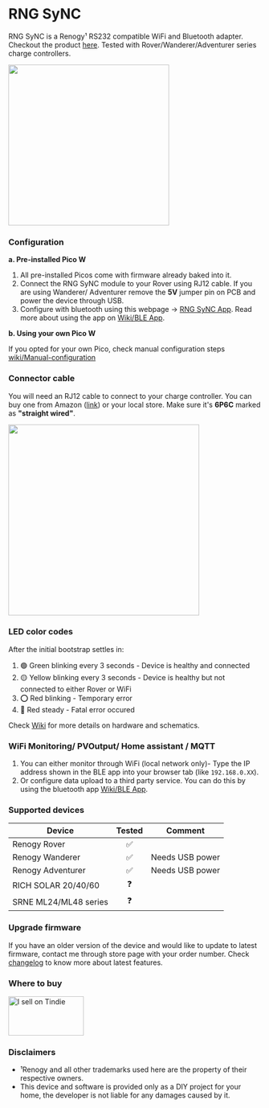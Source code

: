 # RNG SyNC
RNG SyNC is a Renogy¹ RS232 compatible  WiFi and Bluetooth adapter. Checkout the product [here](https://www.tindie.com/products/27955/). Tested with Rover/Wanderer/Adventurer series charge controllers.

<img src="https://github.com/thewestlabs/RNG-SyNC-doc/assets/111796612/c814bc65-79ce-46b3-81dc-db1501bf9b8b" width="320px" />

### Configuration
**a. Pre-installed Pico W**
  1. All pre-installed Picos come with firmware already baked into it.
  2. Connect the RNG SyNC module to your Rover using RJ12 cable. If you are using Wanderer/ Adventurer remove the **5V** jumper pin on PCB and power the device through USB.
  3. Configure with bluetooth using this webpage -> [RNG SyNC App](https://thewestlabs.github.io/RNG-SyNC-doc/). Read more about using the app on [Wiki/BLE App](https://github.com/thewestlabs/RNG-SyNC-doc/wiki/BLE-App).

**b. Using your own Pico W**

If you opted for your own Pico, check manual configuration steps [wiki/Manual-configuration](https://github.com/thewestlabs/RNG-SyNC-doc/wiki/Manual-configuration)

### Connector cable

You will need an RJ12 cable to connect to your charge controller. You can buy one from Amazon ([link](https://www.amazon.com/dp/B08BHVF6XS)) or your local store. Make sure it's **6P6C** marked as **"straight wired"**.

<img src=https://github.com/thewestlabs/RNG-SyNC-doc/assets/111796612/4d97e112-0234-42d0-9187-59e8e19c4cdc width=380px />

### LED color codes

After the initial bootstrap settles in:
  1. 🟢 Green blinking every 3 seconds - Device is healthy and connected
  2. 🟡 Yellow blinking every 3 seconds - Device is healthy but not connected to either Rover or WiFi
  3. ⭕ Red blinking - Temporary error
  4. 🔴 Red steady - Fatal error occured

Check [Wiki](https://github.com/thewestlabs/RNG-SyNC-doc/wiki) for more details on hardware and schematics. 

### WiFi Monitoring/ PVOutput/ Home assistant / MQTT
1. You can either monitor through WiFi (local network only)- Type the IP address shown in the BLE app into your browser tab (like `192.168.0.XX`).
2. Or configure data upload to a third party service. You can do this by using the bluetooth app [Wiki/BLE App](https://github.com/thewestlabs/RNG-SyNC-doc/wiki/BLE-App).

### Supported devices

| Device | Tested | Comment |
| -------- | :--------: | --------|
| Renogy Rover | ✅ |  |
| Renogy Wanderer | ✅ | Needs USB power |
| Renogy Adventurer | ✅ | Needs USB power |
| RICH SOLAR 20/40/60 | ❓ |  |
| SRNE ML24/ML48 series | ❓ |  |

### Upgrade firmware
If you have an older version of the device and would like to update to latest firmware, contact me through store page with your order number. Check [changelog](https://github.com/thewestlabs/RNG-SyNC-doc/wiki/Micropython-Changelog) to know more about latest features.

### Where to buy
<a href="https://www.tindie.com/stores/westlabs/?ref=offsite_badges&utm_medium=badges&utm_campaign=badge_medium"><img src="https://d2ss6ovg47m0r5.cloudfront.net/badges/tindie-mediums.png" alt="I sell on Tindie" width="150" height="78"></a>


### Disclaimers
- ¹Renogy and all other trademarks used here are the property of their respective owners.
- This device and software is provided only as a DIY project for your home, the developer is not liable for any damages caused by it.
